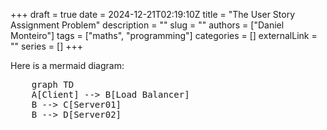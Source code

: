 +++ 
draft = true
date = 2024-12-21T02:19:10Z
title = "The User Story Assignment Problem"
description = ""
slug = ""
authors = ["Daniel Monteiro"]
tags = ["maths", "programming"]
categories = []
externalLink = ""
series = []
+++

<script type="module">
    import mermaid from 'https://cdn.jsdelivr.net/npm/mermaid@11/dist/mermaid.esm.min.mjs';
    mermaid.initialize({ startOnLoad: true });
</script>
Here is a mermaid diagram:
<pre class="mermaid">
    graph TD
    A[Client] --> B[Load Balancer]
    B --> C[Server01]
    B --> D[Server02]
</pre>

